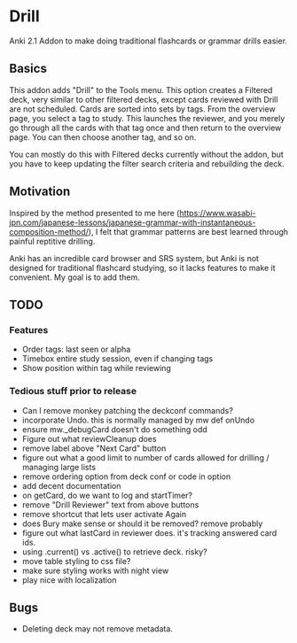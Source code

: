 # Drill
Anki 2.1 Addon to make doing traditional flashcards or grammar drills easier.


## Basics

This addon adds "Drill" to the Tools menu. This option creates a Filtered deck, very similar to other filtered decks, except cards reviewed with Drill are not scheduled.
Cards are sorted into sets by tags.
From the overview page, you select a tag to study. This launches the reviewer, and you merely go through all the cards with that tag once and
then return to the overview page.
You can then choose another tag, and so on.

You can mostly do this with Filtered decks currently without the addon, but you have to keep updating the filter search criteria and rebuilding
the deck.


## Motivation

Inspired by the method presented to me here (https://www.wasabi-jpn.com/japanese-lessons/japanese-grammar-with-instantaneous-composition-method/), I felt that grammar patterns are best learned
through painful reptitive drilling. 

Anki has an incredible card browser and SRS system, but Anki is not designed for traditional flashcard studying, so it lacks features to make it convenient. My goal is to add them.



## TODO

### Features

- Order tags: last seen or alpha
- Timebox entire study session, even if changing tags
- Show position within tag while reviewing

### Tedious stuff prior to release

- Can I remove monkey patching the deckconf commands?
- incorporate Undo. this is normally managed by mw def onUndo
- ensure mw._debugCard doesn't do something odd
- Figure out what reviewCleanup does 
- remove label above "Next Card" button
- figure out what a good limit to number of cards allowed for drilling / managing large lists
- remove ordering option from deck conf or code in option
- add decent documentation
- on getCard, do we want to log and startTimer?
- remove "Drill Reviewer" text from above buttons
- remove shortcut that lets user activate Again
- does Bury make sense or should it be removed? remove probably
- figure out what lastCard in reviewer does. it's tracking answered card ids.
- using .current() vs .active() to retrieve deck. risky?
- move table styling to css file?
- make sure styling works with night view
- play nice with localization

## Bugs

- Deleting deck may not remove metadata.

